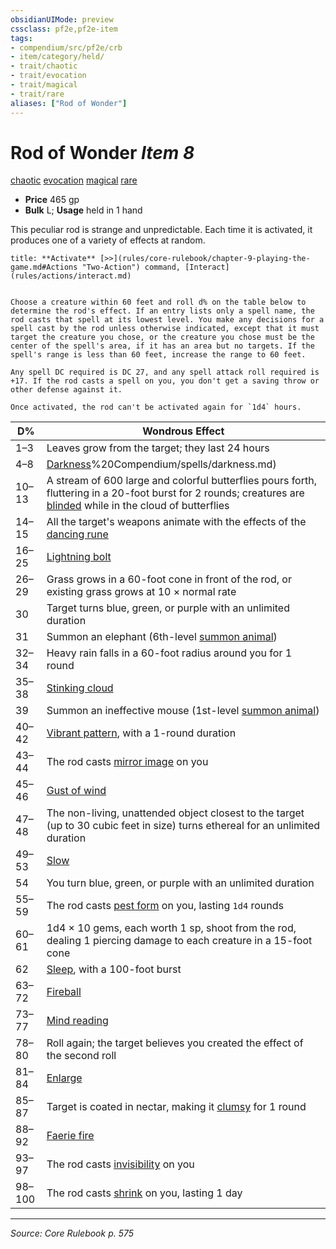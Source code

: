 ```yaml
---
obsidianUIMode: preview
cssclass: pf2e,pf2e-item
tags:
- compendium/src/pf2e/crb
- item/category/held/
- trait/chaotic
- trait/evocation
- trait/magical
- trait/rare
aliases: ["Rod of Wonder"]
---
```

# Rod of Wonder *Item 8*  
[chaotic](rules/traits/chaotic.md "Chaotic Alignment Trait")  [evocation](rules/traits/evocation.md "Evocation School Trait")  [magical](rules/traits/magical.md "Magical Item Trait")  [rare](rules/traits/rare.md "Rare Rarity Trait")  

- **Price** 465 gp
- **Bulk** L; **Usage** held in 1 hand

This peculiar rod is strange and unpredictable. Each time it is activated, it produces one of a variety of effects at random.

```ad-embed-ability
title: **Activate** [>>](rules/core-rulebook/chapter-9-playing-the-game.md#Actions "Two-Action") command, [Interact](rules/actions/interact.md)


Choose a creature within 60 feet and roll d% on the table below to determine the rod's effect. If an entry lists only a spell name, the rod casts that spell at its lowest level. You make any decisions for a spell cast by the rod unless otherwise indicated, except that it must target the creature you chose, or the creature you chose must be the center of the spell's area, if it has an area but no targets. If the spell's range is less than 60 feet, increase the range to 60 feet.

Any spell DC required is DC 27, and any spell attack roll required is +17. If the rod casts a spell on you, you don't get a saving throw or other defense against it.

Once activated, the rod can't be activated again for `1d4` hours.
```

| D% | Wondrous Effect |
|----|-----------------|
| 1–3 | Leaves grow from the target; they last 24 hours |
| 4–8 | [Darkness](2)%20Compendium/spells/darkness.md) |
| 10–13 | A stream of 600 large and colorful butterflies pours forth, fluttering in a 20-foot burst for 2 rounds; creatures are [blinded](rules/conditions.md#Blinded) while in the cloud of butterflies |
| 14–15 | All the target's weapons animate with the effects of the [dancing rune](compendium/equipment/items/dancing.md) |
| 16–25 | [Lightning bolt](compendium/spells/lightning-bolt.md) |
| 26–29 | Grass grows in a 60-foot cone in front of the rod, or existing grass grows at 10 × normal rate |
| 30 | Target turns blue, green, or purple with an unlimited duration |
| 31 | Summon an elephant (6th-level [summon animal](compendium/spells/summon-animal.md)) |
| 32–34 | Heavy rain falls in a 60-foot radius around you for 1 round |
| 35–38 | [Stinking cloud](compendium/spells/stinking-cloud.md) |
| 39 | Summon an ineffective mouse (1st-level [summon animal](compendium/spells/summon-animal.md)) |
| 40–42 | [Vibrant pattern](compendium/spells/vibrant-pattern.md), with a 1-round duration |
| 43–44 | The rod casts [mirror image](compendium/spells/mirror-image.md) on you |
| 45–46 | [Gust of wind](compendium/spells/gust-of-wind.md) |
| 47–48 | The non-living, unattended object closest to the target (up to 30 cubic feet in size) turns ethereal for an unlimited duration |
| 49–53 | [Slow](compendium/spells/slow.md) |
| 54 | You turn blue, green, or purple with an unlimited duration |
| 55–59 | The rod casts [pest form](compendium/spells/pest-form.md) on you, lasting `1d4` rounds |
| 60–61 | 1d4 × 10 gems, each worth 1 sp, shoot from the rod, dealing 1 piercing damage to each creature in a 15-foot cone |
| 62 | [Sleep](compendium/spells/sleep.md), with a 100-foot burst |
| 63–72 | [Fireball](compendium/spells/fireball.md) |
| 73–77 | [Mind reading](compendium/spells/mind-reading.md) |
| 78–80 | Roll again; the target believes you created the effect of the second roll |
| 81–84 | [Enlarge](compendium/spells/enlarge.md) |
| 85–87 | Target is coated in nectar, making it [clumsy](rules/conditions.md#Clumsy) for 1 round |
| 88–92 | [Faerie fire](compendium/spells/faerie-fire.md) |
| 93–97 | The rod casts [invisibility](compendium/spells/invisibility.md) on you |
| 98–100 | The rod casts [shrink](compendium/spells/shrink.md) on you, lasting 1 day |



---
*Source: Core Rulebook p. 575*